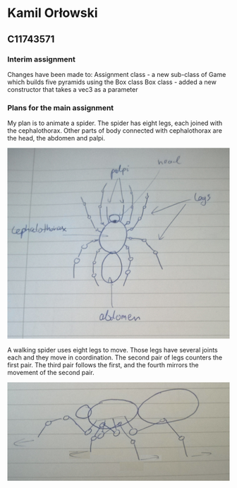# Kamil Orłowski
## C11743571

### Interim assignment
Changes have been made to:
Assignment class - a new sub-class of Game which builds five pyramids using the Box class
Box class - added a new constructor that takes a vec3 as a parameter

### Plans for the main assignment
My plan is to animate a spider. The spider has eight legs, each joined with the cephalothorax. Other parts of body connected with cephalothorax are the head, the abdomen and palpi.

![](spider1.png)

A walking spider uses eight legs to move. Those legs have several joints each and they move in coordination. The second pair of legs counters the first pair. The third pair follows the first, and the fourth mirrors the movement of the second pair.

![](spider2.jpg)

